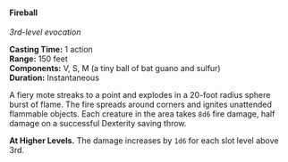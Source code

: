 #### Fireball
<!-- markdownlint-disable link-image-reference-definitions -->
[_metadata_:spell_name]:- "Fireball"
[_metadata_:spell_level]:- "3"
[_metadata_:spell_school]:- "evocation"
[_metadata_:ritual]:- "false"
[_metadata_:casting_time_amount]:- "1"
[_metadata_:casting_time_unit]:- "action"
[_metadata_:range]:- "150 feet"
[_metadata_:target]:- "20-foot radius sphere"
[_metadata_:components_verbal]:- "true"
[_metadata_:components_somatic]:- "true"
[_metadata_:components_material]:- "true"
[_metadata_:components_material_description]:- "a tiny ball of bat guano and sulfur"
[_metadata_:duration]:- "Instantaneous"
[_metadata_:concentration]:- "false"
[_metadata_:saving_throw]:- "Dexterity"
[_metadata_:saving_throw_success]:- "halves_damage"
[_metadata_:damage_formula]:- "8d6"
[_metadata_:damage_type]:- "fire"
[_metadata_:compared_to_wotc_srd_5.1]:- "mechanics_same_wording_different"
[_metadata_:compared_to_a5e_srd]:- "mechanics_same_wording_different"
<!-- markdownlint-disable-next-line no-emphasis-as-heading -->
_3rd-level evocation_

**Casting Time:** 1 action \
**Range:** 150 feet \
**Components:** V, S, M (a tiny ball of bat guano and sulfur) \
**Duration:** Instantaneous

A fiery mote streaks to a point and explodes in a 20-foot radius sphere burst of flame.
The fire spreads around corners and ignites unattended flammable objects.
Each creature in the area takes `8d6` fire damage, half damage on a successful Dexterity saving throw.

**At Higher Levels.**
The damage increases by `1d6` for each slot level above 3rd.
